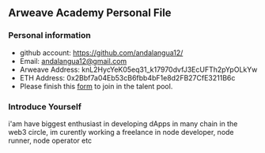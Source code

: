 ## Arweave Academy Personal File

### Personal information

- github account: https://github.com/andalangua12/
- Email: andalangua12@gmail.com
- Arweave Address: knL2HycYeK05eq31_k17970dvfJ3EcUFTh2pYpOLkYw
- ETH Address: 0x2Bbf7a04Eb53cB6fbb4bF1e8d2FB27CfE3211B6c
- Please finish this [form](https://docs.google.com/forms/d/e/1FAIpQLSfWA5fIIcBgmRppm3jNz5vmf9Mai_QMVil-2pO4r7YKn_Zhtw/viewform?usp=sf_link) to join in the talent pool.

### Introduce Yourself
 i'am have biggest enthusiast in developing dApps in many chain in the web3 circle, im curently working a freelance in node developer, node runner, node operator etc
